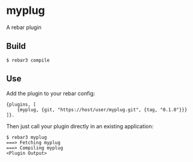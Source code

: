 myplug
=====

A rebar plugin

Build
-----

    $ rebar3 compile

Use
---

Add the plugin to your rebar config:

    {plugins, [
        {myplug, {git, "https://host/user/myplug.git", {tag, "0.1.0"}}}
    ]}.

Then just call your plugin directly in an existing application:


    $ rebar3 myplug
    ===> Fetching myplug
    ===> Compiling myplug
    <Plugin Output>
